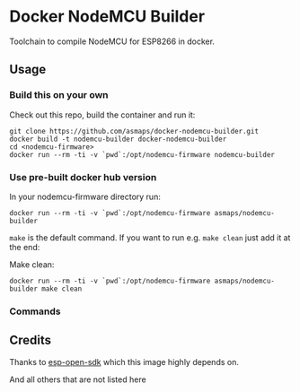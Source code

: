 # Docker NodeMCU Builder

Toolchain to compile NodeMCU for ESP8266 in docker.


## Usage

### Build this on your own

Check out this repo, build the container and run it:
```
git clone https://github.com/asmaps/docker-nodemcu-builder.git
docker build -t nodemcu-builder docker-nodemcu-builder
cd <nodemcu-firmware>
docker run --rm -ti -v `pwd`:/opt/nodemcu-firmware nodemcu-builder
```

### Use pre-built docker hub version

In your nodemcu-firmware directory run:
```
docker run --rm -ti -v `pwd`:/opt/nodemcu-firmware asmaps/nodemcu-builder
```

`make` is the default command. If you want to run e.g. `make clean` just add it at the end:

Make clean:
```
docker run --rm -ti -v `pwd`:/opt/nodemcu-firmware asmaps/nodemcu-builder make clean
```

### Commands

## Credits

Thanks to [esp-open-sdk](https://github.com/pfalcon/esp-open-sdk) which this image highly depends on.

And all others that are not listed here
